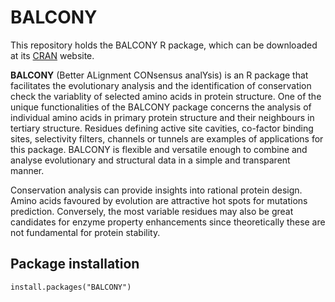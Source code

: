 # BALCONY
This repository holds the BALCONY R package, which can be downloaded at its [CRAN](https://CRAN.R-project.org/package=BALCONY) website.

**BALCONY** (Better ALignment CONsensus analYsis) is an R package that facilitates the evolutionary analysis and the
identification of conservation check the variablity of selected amino acids in protein
structure.
One of the unique functionalities of the BALCONY package concerns the
analysis of individual amino acids in primary protein structure and their neighbours
in tertiary structure. Residues defining active site cavities, co-factor binding sites,
selectivity filters, channels or tunnels are examples of applications for this package.
BALCONY is flexible and versatile enough to combine and analyse evolutionary and
structural data in a simple and transparent manner.

Conservation analysis can provide insights into rational protein design. Amino
acids favoured by evolution are attractive hot spots for mutations prediction.
Conversely, the most variable residues may also be great candidates for enzyme
property enhancements since theoretically these are not fundamental for protein
stability.

## Package installation

``` install.packages("BALCONY") ```
